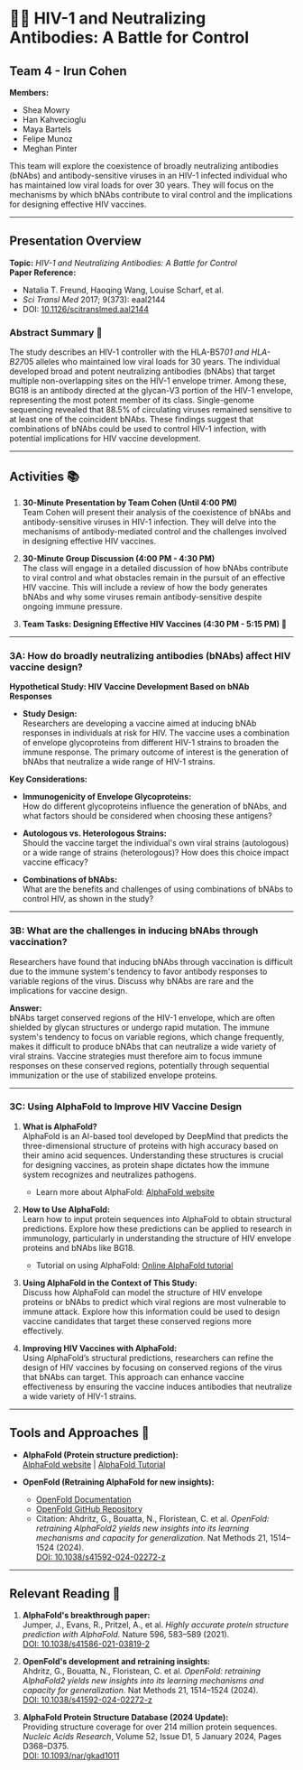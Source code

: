 # 🧬🦠 HIV-1 and Neutralizing Antibodies: A Battle for Control

## Team 4 - Irun Cohen

**Members:**
- Shea Mowry
- Han Kahvecioglu
- Maya Bartels
- Felipe Munoz
- Meghan Pinter

This team will explore the coexistence of broadly neutralizing antibodies (bNAbs) and antibody-sensitive viruses in an HIV-1 infected individual who has maintained low viral loads for over 30 years. They will focus on the mechanisms by which bNAbs contribute to viral control and the implications for designing effective HIV vaccines.

---

## Presentation Overview

**Topic:** *HIV-1 and Neutralizing Antibodies: A Battle for Control*  
**Paper Reference:**
- Natalia T. Freund, Haoqing Wang, Louise Scharf, et al.
- *Sci Transl Med* 2017; 9(373): eaal2144
- DOI: [10.1126/scitranslmed.aal2144](https://doi.org/10.1126/scitranslmed.aal2144)

### Abstract Summary 📄

The study describes an HIV-1 controller with the HLA-B57*01 and HLA-B27*05 alleles who maintained low viral loads for 30 years. The individual developed broad and potent neutralizing antibodies (bNAbs) that target multiple non-overlapping sites on the HIV-1 envelope trimer. Among these, BG18 is an antibody directed at the glycan-V3 portion of the HIV-1 envelope, representing the most potent member of its class. Single-genome sequencing revealed that 88.5% of circulating viruses remained sensitive to at least one of the coincident bNAbs. These findings suggest that combinations of bNAbs could be used to control HIV-1 infection, with potential implications for HIV vaccine development.

---

## Activities 📚

1. **30-Minute Presentation by Team Cohen (Until 4:00 PM)**  
   Team Cohen will present their analysis of the coexistence of bNAbs and antibody-sensitive viruses in HIV-1 infection. They will delve into the mechanisms of antibody-mediated control and the challenges involved in designing effective HIV vaccines.

2. **30-Minute Group Discussion (4:00 PM - 4:30 PM)**  
   The class will engage in a detailed discussion of how bNAbs contribute to viral control and what obstacles remain in the pursuit of an effective HIV vaccine. This will include a review of how the body generates bNAbs and why some viruses remain antibody-sensitive despite ongoing immune pressure.

3. **Team Tasks: Designing Effective HIV Vaccines (4:30 PM - 5:15 PM) 💬**

---

### 3A: How do broadly neutralizing antibodies (bNAbs) affect HIV vaccine design?

**Hypothetical Study: HIV Vaccine Development Based on bNAb Responses**

- **Study Design:**  
  Researchers are developing a vaccine aimed at inducing bNAb responses in individuals at risk for HIV. The vaccine uses a combination of envelope glycoproteins from different HIV-1 strains to broaden the immune response. The primary outcome of interest is the generation of bNAbs that neutralize a wide range of HIV-1 strains.

**Key Considerations:**

- **Immunogenicity of Envelope Glycoproteins:**  
  How do different glycoproteins influence the generation of bNAbs, and what factors should be considered when choosing these antigens?

- **Autologous vs. Heterologous Strains:**  
  Should the vaccine target the individual's own viral strains (autologous) or a wide range of strains (heterologous)? How does this choice impact vaccine efficacy?

- **Combinations of bNAbs:**  
  What are the benefits and challenges of using combinations of bNAbs to control HIV, as shown in the study?

---

### 3B: What are the challenges in inducing bNAbs through vaccination?

Researchers have found that inducing bNAbs through vaccination is difficult due to the immune system's tendency to favor antibody responses to variable regions of the virus. Discuss why bNAbs are rare and the implications for vaccine design.

**Answer:**  
bNAbs target conserved regions of the HIV-1 envelope, which are often shielded by glycan structures or undergo rapid mutation. The immune system's tendency to focus on variable regions, which change frequently, makes it difficult to produce bNAbs that can neutralize a wide variety of viral strains. Vaccine strategies must therefore aim to focus immune responses on these conserved regions, potentially through sequential immunization or the use of stabilized envelope proteins.

---

### 3C: Using AlphaFold to Improve HIV Vaccine Design

1. **What is AlphaFold?**  
   AlphaFold is an AI-based tool developed by DeepMind that predicts the three-dimensional structure of proteins with high accuracy based on their amino acid sequences. Understanding these structures is crucial for designing vaccines, as protein shape dictates how the immune system recognizes and neutralizes pathogens.

   - Learn more about AlphaFold: [AlphaFold website](https://alphafold.com/)

2. **How to Use AlphaFold:**  
   Learn how to input protein sequences into AlphaFold to obtain structural predictions. Explore how these predictions can be applied to research in immunology, particularly in understanding the structure of HIV envelope proteins and bNAbs like BG18.

   - Tutorial on using AlphaFold: [Online AlphaFold tutorial](https://www.ebi.ac.uk/training/online/courses/alphafold/)

3. **Using AlphaFold in the Context of This Study:**  
   Discuss how AlphaFold can model the structure of HIV envelope proteins or bNAbs to predict which viral regions are most vulnerable to immune attack. Explore how this information could be used to design vaccine candidates that target these conserved regions more effectively.

4. **Improving HIV Vaccines with AlphaFold:**  
   Using AlphaFold’s structural predictions, researchers can refine the design of HIV vaccines by focusing on conserved regions of the virus that bNAbs can target. This approach can enhance vaccine effectiveness by ensuring the vaccine induces antibodies that neutralize a wide variety of HIV-1 strains.

---

## Tools and Approaches 🔧

- **AlphaFold (Protein structure prediction):**  
  [AlphaFold website](https://alphafold.com/) | [AlphaFold Tutorial](https://www.ebi.ac.uk/training/online/courses/alphafold/)

- **OpenFold (Retraining AlphaFold for new insights):**  
  - [OpenFold Documentation](https://openfold.readthedocs.io/en/latest/Inference.html)
  - [OpenFold GitHub Repository](https://github.com/aqlaboratory/openfold)
  - Citation: Ahdritz, G., Bouatta, N., Floristean, C. et al. *OpenFold: retraining AlphaFold2 yields new insights into its learning mechanisms and capacity for generalization.* Nat Methods 21, 1514–1524 (2024).  
    [DOI: 10.1038/s41592-024-02272-z](https://doi.org/10.1038/s41592-024-02272-z)

---

## Relevant Reading 📖

1. **AlphaFold's breakthrough paper:**  
   Jumper, J., Evans, R., Pritzel, A., et al. *Highly accurate protein structure prediction with AlphaFold.* Nature 596, 583–589 (2021).  
   [DOI: 10.1038/s41586-021-03819-2](https://doi.org/10.1038/s41586-021-03819-2)

2. **OpenFold's development and retraining insights:**  
   Ahdritz, G., Bouatta, N., Floristean, C. et al. *OpenFold: retraining AlphaFold2 yields new insights into its learning mechanisms and capacity for generalization.* Nat Methods 21, 1514–1524 (2024).  
   [DOI: 10.1038/s41592-024-02272-z](https://doi.org/10.1038/s41592-024-02272-z)

3. **AlphaFold Protein Structure Database (2024 Update):**  
   Providing structure coverage for over 214 million protein sequences.  
   *Nucleic Acids Research*, Volume 52, Issue D1, 5 January 2024, Pages D368–D375.  
   [DOI: 10.1093/nar/gkad1011](https://doi.org/10.1093/nar/gkad1011)